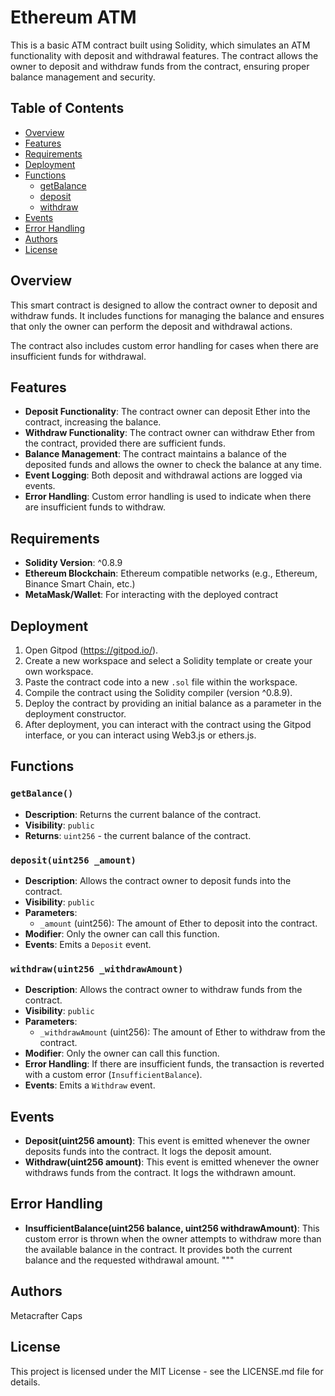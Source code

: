 # Ethereum ATM

This is a basic ATM contract built using Solidity, which simulates an ATM functionality with deposit and withdrawal features. The contract allows the owner to deposit and withdraw funds from the contract, ensuring proper balance management and security.

## Table of Contents

- [Overview](#overview)
- [Features](#features)
- [Requirements](#requirements)
- [Deployment](#deployment)
- [Functions](#functions)
  - [getBalance](#getbalance)
  - [deposit](#deposit)
  - [withdraw](#withdraw)
- [Events](#events)
- [Error Handling](#error-handling)
- [Authors](#authors)
- [License](#license)

## Overview

This smart contract is designed to allow the contract owner to deposit and withdraw funds. It includes functions for managing the balance and ensures that only the owner can perform the deposit and withdrawal actions. 

The contract also includes custom error handling for cases when there are insufficient funds for withdrawal.

## Features

- **Deposit Functionality**: The contract owner can deposit Ether into the contract, increasing the balance.
- **Withdraw Functionality**: The contract owner can withdraw Ether from the contract, provided there are sufficient funds.
- **Balance Management**: The contract maintains a balance of the deposited funds and allows the owner to check the balance at any time.
- **Event Logging**: Both deposit and withdrawal actions are logged via events.
- **Error Handling**: Custom error handling is used to indicate when there are insufficient funds to withdraw.

## Requirements

- **Solidity Version**: ^0.8.9
- **Ethereum Blockchain**: Ethereum compatible networks (e.g., Ethereum, Binance Smart Chain, etc.)
- **MetaMask/Wallet**: For interacting with the deployed contract

## Deployment

1. Open Gitpod (https://gitpod.io/).
2. Create a new workspace and select a Solidity template or create your own workspace.
3. Paste the contract code into a new `.sol` file within the workspace.
4. Compile the contract using the Solidity compiler (version ^0.8.9).
5. Deploy the contract by providing an initial balance as a parameter in the deployment constructor.
6. After deployment, you can interact with the contract using the Gitpod interface, or you can interact using Web3.js or ethers.js.

## Functions

### `getBalance()`

- **Description**: Returns the current balance of the contract.
- **Visibility**: `public`
- **Returns**: `uint256` - the current balance of the contract.

### `deposit(uint256 _amount)`

- **Description**: Allows the contract owner to deposit funds into the contract.
- **Visibility**: `public`
- **Parameters**: 
  - `_amount` (uint256): The amount of Ether to deposit into the contract.
- **Modifier**: Only the owner can call this function.
- **Events**: Emits a `Deposit` event.

### `withdraw(uint256 _withdrawAmount)`

- **Description**: Allows the contract owner to withdraw funds from the contract.
- **Visibility**: `public`
- **Parameters**: 
  - `_withdrawAmount` (uint256): The amount of Ether to withdraw from the contract.
- **Modifier**: Only the owner can call this function.
- **Error Handling**: If there are insufficient funds, the transaction is reverted with a custom error (`InsufficientBalance`).
- **Events**: Emits a `Withdraw` event.

## Events

- **Deposit(uint256 amount)**: This event is emitted whenever the owner deposits funds into the contract. It logs the deposit amount.
- **Withdraw(uint256 amount)**: This event is emitted whenever the owner withdraws funds from the contract. It logs the withdrawn amount.

## Error Handling

- **InsufficientBalance(uint256 balance, uint256 withdrawAmount)**: This custom error is thrown when the owner attempts to withdraw more than the available balance in the contract. It provides both the current balance and the requested withdrawal amount.
"""
## Authors
Metacrafter Caps


## License
This project is licensed under the MIT License - see the LICENSE.md file for details.
